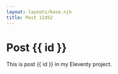 ```yaml
---
layout: layouts/base.njk
title: Post 11452
---
```


# Post {{ id }}

This is post {{ id }} in my Eleventy project.

